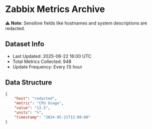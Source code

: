# Zabbix Metrics Archive

⚠️ **Note**: Sensitive fields like hostnames and system descriptions are redacted.

## Dataset Info
- Last Updated: 2025-06-22 16:00 UTC
- Total Metrics Collected: 948
- Update Frequency: Every (1) hour

## Data Structure
```json
{
    "host": "redacted",
    "metric": "CPU Usage",
    "value": "12.5",
    "units": "%",
    "timestamp": "2024-05-21T12:00:00"
}
```
